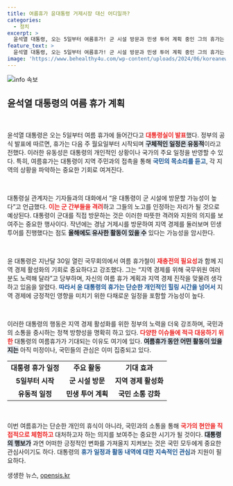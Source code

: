 ```yaml
---
title: 여름휴가 윤대통령 거제시장 대신 어디일까?
categories:
  - 정치
excerpt: >
  윤석열 대통령, 오는 5일부터 여름휴가! 군 시설 방문과 민생 투어 계획 중인 그의 휴가는 지역 경제에 어떤 영향을 미칠까? 클릭해 확인하세요!
feature_text: >
  윤석열 대통령, 오는 5일부터 여름휴가! 군 시설 방문과 민생 투어 계획 중인 그의 휴가는 지역 경제에 어떤 영향을 미칠까? 클릭해 확인하세요!
image: 'https://www.behealthy4u.com/wp-content/uploads/2024/06/koreanews.jpg'
---
```


<p><img src="https://www.behealthy4u.com/wp-content/uploads/2024/06/koreanews.jpg" alt="info 속보" /></p>

<h2 data-ke-size="size26">윤석열 대통령의 여름 휴가 계획</h2>

<p data-ke-size="size16">&nbsp;</p>

<p>윤석열 대통령은 오는 5일부터 여름 휴가에 들어간다고 <b><span style="color: #ee2323;">대통령실이 발표</span></b>했다. 정부의 공식 발표에 따르면, 휴가는 다음 주 월요일부터 시작되며 <b><span style="background-color: #21538527;">구체적인 일정은 유동적</span></b>이라고 전했다. 이러한 유동성은 대통령의 개인적인 상황이나 국가의 주요 일정을 반영할 수 있다. 특히, 여름휴가는 대통령이 지역 주민과의 접촉을 통해 <b><span style="color: #1a5490;">국민의 목소리를 듣고</span></b>, 각 지역의 상황을 파악하는 중요한 기회로 여겨진다.</p>

<p data-ke-size="size16">&nbsp;</p>

<p>대통령실 관계자는 기자들과의 대화에서 “윤 대통령이 군 시설에 방문할 가능성이 높다”고 언급했다. <b><span style="color: #ee2323;">이는 군 간부들을 격려</span></b>하고 그들의 노고를 인정하는 자리가 될 것으로 예상된다. 대통령이 군대를 직접 방문하는 것은 이러한 따뜻한 격려와 지원의 의지를 보여주는 중요한 행사이다. 작년에는 경남 거제시를 방문하여 지역 경제를 둘러보며 민생 투어를 진행했다는 점도 <b><span style="background-color: #21538527;">올해에도 유사한 활동이 있을 수</span></b> 있다는 가능성을 암시한다.</p>

<p data-ke-size="size16">&nbsp;</p>

<p>윤 대통령은 지난달 30일 열린 국무회의에서 여름 휴가철이 <b><span style="color: #ee2323;">재충전의 필요성</span></b>과 함께 지역 경제 활성화의 기회로 중요하다고 강조했다. 그는 “지역 경제를 위해 국무위원 여러분도 노력해 달라”고 당부하며, 자신의 여름 휴가 계획과 지역 경제 진작을 맞물려 생각하고 있음을 알렸다. <b><span style="color: #1a5490;">따라서 윤 대통령의 휴가는 단순한 개인적인 힐링 시간을 넘어서</span></b> 지역 경제에 긍정적인 영향을 미치기 위한 다채로운 일정을 포함할 가능성이 높다.</p>

<p data-ke-size="size16">&nbsp;</p>

<p>이러한 대통령의 행동은 지역 경제 활성화를 위한 정부의 노력을 더욱 강조하며, 국민과의 소통을 중시하는 정책 방향성을 명확히 하고 있다. <b><span style="color: #ee2323;">다양한 이슈들에 적극 대응하기 위한</span></b> 대통령의 여름휴가가 기대되는 이유도 여기에 있다. <b><span style="background-color: #21538527;">여름휴가 동안 어떤 활동이 있을지는</span></b> 아직 미정이나, 국민들의 관심은 이미 집중되고 있다.</p>

<table>
<tr>
<td style="text-align: center; height: 17px;"><b>대통령 휴가 일정</b></td>
<td style="text-align: center; height: 17px;"><b>주요 활동</b></td>
<td style="text-align: center; height: 17px;"><b>기대 효과</b></td>
</tr>
<tr>
<td style="text-align: center; height: 17px;"><b>5일부터 시작</b></td>
<td style="text-align: center; height: 17px;"><b>군 시설 방문</b></td>
<td style="text-align: center; height: 17px;"><b>지역 경제 활성화</b></td>
</tr>
<tr>
<td style="text-align: center; height: 17px;"><b>유동적 일정</b></td>
<td style="text-align: center; height: 17px;"><b>민생 투어 계획</b></td>
<td style="text-align: center; height: 17px;"><b>국민 소통 강화</b></td>
</tr>
</table>

<p data-ke-size="size16">&nbsp;</p>

<p>이번 여름휴가는 단순한 개인의 휴식이 아니라, 국민과의 소통을 통해 <b><span style="color: #ee2323;">국가의 현안을 직접적으로 체험하고</span></b> 대처하고자 하는 의지를 보여주는 중요한 시기가 될 것이다. <b><span style="background-color: #21538527;">대통령의 행보가</span></b> 과연 어떠한 긍정적인 변화를 가져올지 지켜보는 것은 국민 모두에게 중요한 관심사이기도 하다. 대통령의 <b><span style="color: #1a5490;">휴가 일정과 활동 내역에 대한 지속적인 관심</span></b>과 지원이 필요하다.</p>
생생한 뉴스, <a href="https://opensis.kr" rel="dofollow">opensis.kr</a>


